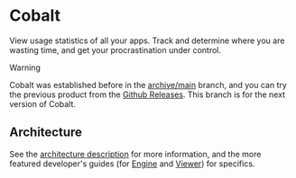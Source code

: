 # Cobalt

View usage statistics of all your apps. Track and determine where you are wasting time, and get your procrastination under control.

> [!WARNING]
> Cobalt was established before in the [archive/main](https://github.com/Enigmatrix/Cobalt/tree/archive/main) branch, and you can try the previous product from the [Github Releases](https://github.com/Enigmatrix/Cobalt/releases).
> This branch is for the next version of Cobalt.

## Architecture
See the [architecture description](./ARCHITECTURE.md) for more information, and the more featured developer's guides 
(for [Engine](./DEV_GUIDE_Engine.md) and [Viewer](./DEV_GUIDE_Viewer.md)) for specifics.
